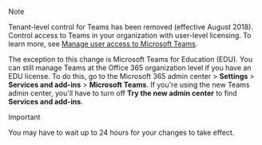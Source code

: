 > [!NOTE]
> Tenant-level control for Teams has been removed (effective August 2018). Control access to Teams in your organization with user-level licensing. To learn more, see [Manage user access to Microsoft Teams](../user-access.md).

The exception to this change is Microsoft Teams for Education (EDU). You can still manage Teams at the Office 365 organization level if you have an EDU license. To do this, go to the Microsoft 365 admin center > **Settings** > **Services and add-ins** > **Microsoft Teams**. If you're using the new Teams admin center, you'll have to turn off **Try the new admin center** to find **Services and add-ins**. 

> [!IMPORTANT]
> You may have to wait up to 24 hours for your changes to take effect. 
